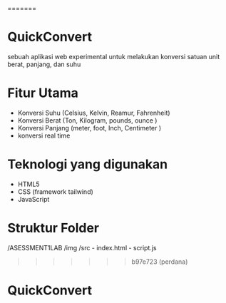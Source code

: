 =======
# QuickConvert
sebuah aplikasi web experimental untuk melakukan konversi satuan unit berat, panjang, dan suhu

# Fitur Utama

- Konversi Suhu (Celsius, Kelvin, Reamur, Fahrenheit)
- Konversi Berat (Ton, Kilogram, pounds, ounce )
- Konversi Panjang (meter, foot, Inch, Centimeter )
- konversi real time

# Teknologi yang digunakan

 - HTML5
 - CSS (framework tailwind)
 - JavaScript

 # Struktur Folder

 /ASESSMENT1LAB
    /img
    /src
        - index.html
        - script.js
>>>>>>> b97e723 (perdana)
# QuickConvert
